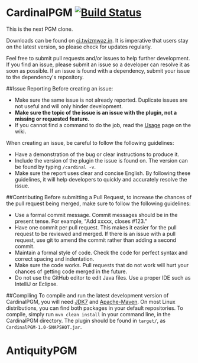 CardinalPGM [![Build Status](https://travis-ci.org/twizmwazin/CardinalPGM.svg?branch=master)](https://travis-ci.org/twizmwazin/CardinalPGM)
===========

This is the next PGM clone.

Downloads can be found on [ci.twizmwaz.in](http://ci.twizmwaz.in/job/Cardinal/). It is imperative that users stay on the latest version, so please check for updates regularly. 

Feel free to submit pull requests and/or issues to help further development. If you find an issue, please submit an issue so a developer can resolve it as soon as possible. If an issue is found with a dependency, submit your issue to the dependency's repository.

##Issue Reporting
Before creating an issue:
- Make sure the same issue is not already reported. Duplicate issues are not useful and will only hinder development.
- **Make sure the topic of the issue is an issue with the plugin, not a missing or requested feature.**
- If you cannot find a command to do the job, read the [Usage](https://github.com/twizmwazin/CardinalPGM/wiki/Using-Cardinal) page on the wiki.

When creating an issue, be careful to follow the following guidelines:
- Have a demonstration of the bug or clear instructions to produce it.
- Include the version of the plugin the issue is found on. The version can be found by typing `/cardinal -v`.
- Make sure the report uses clear and concise English.
By following these guidelines, it will help developers to quickly and accurately resolve the issue.

##Contributing
Before submitting a Pull Request, to increase the chances of the pull request being merged, make sure to follow the following guidelines:
- Use a formal commit message. Commit messages should be in the present tense. For example, "Add xxxxx, closes #123."
- Have one commit per pull request. This makes it easier for the pull request to be reviewed and merged. If there is an issue with a pull request, use git to amend the commit rather than adding a second commit.
- Maintain a formal style of code. Check the code for perfect syntax and correct spacing and indentation.
- Make sure the code works. Pull requests that do not work will hurt your chances of getting code merged in the future.
- Do not use the GitHub editor to edit Java files. Use a proper IDE such as IntelliJ or Eclipse.

##Compiling
To compile and run the latest development version of CardinalPGM, you will need [JDK7](http://www.oracle.com/technetwork/java/javase/downloads/jdk7-downloads-1880260.html) and [Apache-Maven](http://maven.apache.org/). On most Linux distributions, you can find both packages in your default repositories. To compile, simply run `mvn clean install` in your command line, in the CardinalPGM directory. The plugin should be found in `target/`, as `CardinalPGM-1.0-SNAPSHOT.jar`.
# AntiquityPGM
